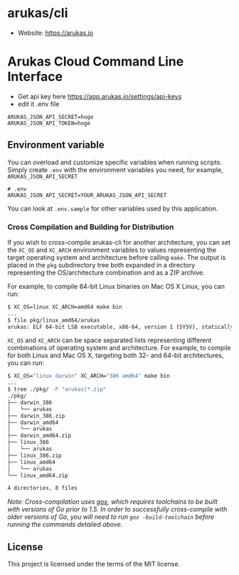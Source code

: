 arukas/cli
==========

* Website: https://arukas.io

# Arukas Cloud Command Line Interface

* Get api key here https://app.arukas.io/settings/api-keys
* edit it .env file

```
ARUKAS_JSON_API_SECRET=hoge
ARUKAS_JSON_API_TOKEN=hoge
```

## Environment variable

You can overload and customize specific variables when running scripts. Simply create `.env` with the environment variables you need, for example, `ARUKAS_JSON_API_SECRET`

```
# .env
ARUKAS_JSON_API_SECRET=YOUR_ARUKAS_JSON_API_SECRET
```

You can look at `.env.sample` for other variables used by this application.

### Cross Compilation and Building for Distribution

If you wish to cross-compile arukas-cli for another architecture, you can set the `XC_OS` and `XC_ARCH` environment variables to values representing the target operating system and architecture before calling `make`. The output is placed in the `pkg` subdirectory tree both expanded in a directory representing the OS/architecture combination and as a ZIP archive.

For example, to compile 64-bit Linux binaries on Mac OS X Linux, you can run:

```sh
$ XC_OS=linux XC_ARCH=amd64 make bin
...
$ file pkg/linux_amd64/arukas
arukas: ELF 64-bit LSB executable, x86-64, version 1 (SYSV), statically linked, not stripped
```

`XC_OS` and `XC_ARCH` can be space separated lists representing different combinations of operating system and architecture. For example, to compile for both Linux and Mac OS X, targeting both 32- and 64-bit architectures, you can run:

```sh
$ XC_OS="linux darwin" XC_ARCH="386 amd64" make bin
...
$ tree ./pkg/ -P "arukas|*.zip"
./pkg/
├── darwin_386
│   └── arukas
├── darwin_386.zip
├── darwin_amd64
│   └── arukas
├── darwin_amd64.zip
├── linux_386
│   └── arukas
├── linux_386.zip
├── linux_amd64
│   └── arukas
└── linux_amd64.zip

4 directories, 8 files
```

_Note: Cross-compilation uses [gox](https://github.com/mitchellh/gox), which requires toolchains to be built with versions of Go prior to 1.5. In order to successfully cross-compile with older versions of Go, you will need to run `gox -build-toolchain` before running the commands detailed above._

## License

This project is licensed under the terms of the MIT license.
